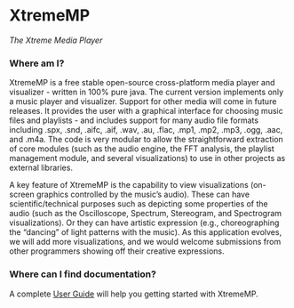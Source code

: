 XtremeMP
========
*The Xtreme Media Player*

### Where am I? ###

XtremeMP is a free stable open-source cross-platform media player and visualizer - written in 100% pure java.  The current version implements only a music player and visualizer. Support for other media will come in future releases. It provides the user with a graphical interface for choosing music files and playlists - and includes support for many audio file formats including .spx, .snd, .aifc, .aif, .wav, .au, .flac, .mp1, .mp2, .mp3, .ogg, .aac, and .m4a.  The code is very modular to allow the straightforward extraction of core modules (such as the audio engine, the FFT analysis, the playlist management module, and several visualizations) to use in other projects as external libraries.

A key feature of XtremeMP is the capability to view visualizations (on-screen graphics controlled by the music’s audio).  These can have scientific/technical purposes such as depicting some properties of the audio (such as the Oscilloscope, Spectrum, Stereogram, and Spectrogram visualizations).  Or they can have artistic expression (e.g., choreographing the “dancing” of light patterns with the music).  As this application evolves, we will add more visualizations, and we would welcome submissions from other programmers showing off their creative expressions.

### Where can I find documentation? ###

A complete [User Guide](https://bitbucket.org/xtrememp-project/xtrememp-dev/wiki/%5Ben%5D%20User%20Guide) will help you getting started with XtremeMP.
